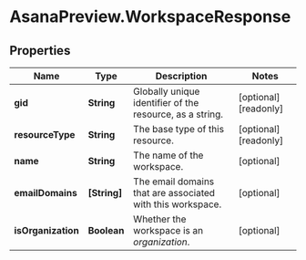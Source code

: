 # AsanaPreview.WorkspaceResponse

## Properties

Name | Type | Description | Notes
------------ | ------------- | ------------- | -------------
**gid** | **String** | Globally unique identifier of the resource, as a string. | [optional] [readonly] 
**resourceType** | **String** | The base type of this resource. | [optional] [readonly] 
**name** | **String** | The name of the workspace. | [optional] 
**emailDomains** | **[String]** | The email domains that are associated with this workspace. | [optional] 
**isOrganization** | **Boolean** | Whether the workspace is an *organization*. | [optional] 


